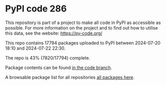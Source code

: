 # PyPI code 286

This repository is part of a project to make all code in PyPI as accessible as possible. For more information 
on the project and to find out how to utilise this data, see the website: https://py-code.org/

This repo contains 17794 packages uploaded to PyPI between 
2024-07-20 18:10 and 2024-07-22 22:30.

The repo is 43% (7820/17794) complete.

Package contents can be found [in the code branch](https://github.com/pypi-data/pypi-mirror-286/tree/code/packages).

A browsable package list for all repositories [all packages here](https://py-code.org/repositories/pypi-mirror-286).


